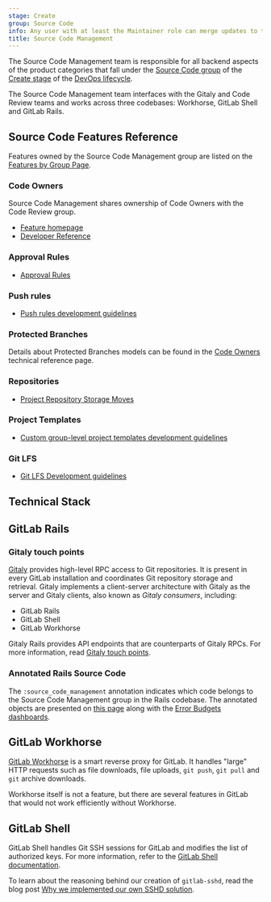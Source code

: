 ```yaml
---
stage: Create
group: Source Code
info: Any user with at least the Maintainer role can merge updates to this content. For details, see https://docs.gitlab.com/ee/development/development_processes.html#development-guidelines-review.
title: Source Code Management
---
```


The Source Code Management team is responsible for all backend aspects of the product categories
that fall under the [Source Code group](https://handbook.gitlab.com/handbook/product/categories/#source-code-group)
of the [Create stage](https://handbook.gitlab.com/handbook/product/categories/#create-stage)
of the [DevOps lifecycle](https://handbook.gitlab.com/handbook/product/categories/#devops-stages).

The Source Code Management team interfaces with the Gitaly and Code Review teams and works across three codebases: Workhorse, GitLab Shell and GitLab Rails.

## Source Code Features Reference

Features owned by the Source Code Management group are listed on the
[Features by Group Page](https://handbook.gitlab.com/handbook/product/categories/features/#create-source-code-group).

### Code Owners

Source Code Management shares ownership of Code Owners with the Code Review group.

- [Feature homepage](../../../user/project/codeowners/index.md)
- [Developer Reference](../../code_owners/_index.md)

### Approval Rules

- [Approval Rules](../../merge_request_concepts/approval_rules.md)

### Push rules

- [Push rules development guidelines](../../push_rules/_index.md)

### Protected Branches

Details about Protected Branches models can be found in the [Code Owners](../../code_owners/_index.md#related-models) technical reference page.

### Repositories

- [Project Repository Storage Moves](../../repository_storage_moves/_index.md)

### Project Templates

- [Custom group-level project templates development guidelines](../../project_templates/_index.md)

### Git LFS

- [Git LFS Development guidelines](../../lfs.md)

## Technical Stack

## GitLab Rails

### Gitaly touch points

[Gitaly](../../../administration/gitaly/index.md) provides high-level RPC access to Git repositories.
It is present in every GitLab installation and coordinates Git repository storage and retrieval.
Gitaly implements a client-server architecture with Gitaly as the server and Gitaly clients, also
known as _Gitaly consumers_, including:

- GitLab Rails
- GitLab Shell
- GitLab Workhorse

Gitaly Rails provides API endpoints that are counterparts of Gitaly RPCs. For more information, read [Gitaly touch points](gitaly_touch_points.md).

### Annotated Rails Source Code

The `:source_code_management` annotation indicates which code belongs to the Source Code Management
group in the Rails codebase. The annotated objects are presented on
[this page](https://gitlab-com.gitlab.io/gl-infra/platform/stage-groups-index/source-code.html) along
with the [Error Budgets dashboards](https://dashboards.gitlab.net/d/stage-groups-source_code/stage-groups3a-source-code3a-group-dashboard?orgId=1).

## GitLab Workhorse

[GitLab Workhorse](../../workhorse/_index.md) is a smart reverse proxy for GitLab. It handles "large" HTTP
requests such as file downloads, file uploads, `git push`, `git pull` and `git` archive downloads.

Workhorse itself is not a feature, but there are several features in GitLab
that would not work efficiently without Workhorse.

## GitLab Shell

GitLab Shell handles Git SSH sessions for GitLab and modifies the list of authorized keys.
For more information, refer to the [GitLab Shell documentation](../../gitlab_shell/_index.md).

To learn about the reasoning behind our creation of `gitlab-sshd`, read the blog post
[Why we implemented our own SSHD solution](https://about.gitlab.com/blog/2022/08/17/why-we-have-implemented-our-own-sshd-solution-on-gitlab-sass/).
